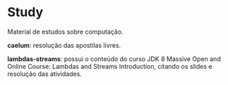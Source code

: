 # Study
Material de estudos sobre computação.

<b>caelum</b>: resolução das apostilas livres.

<b>lambdas-streams</b>: possui o conteúdo do curso JDK 8 Massive Open and Online Course: Lambdas and Streams Introduction, citando os slides e resolução das atividades.
